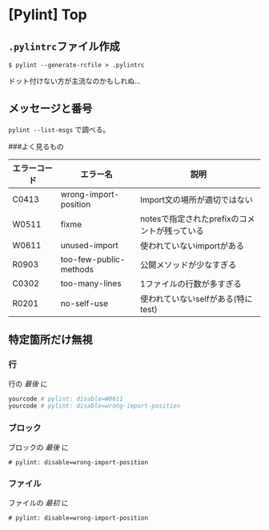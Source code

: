 # [Pylint] Top


`.pylintrc`ファイル作成
-----------------------

```
$ pylint --generate-rcfile > .pylintrc
```

ドット付けない方が主流なのかもしれぬ...


メッセージと番号
----------------

`pylint --list-msgs` で調べる。

###よく見るもの

| エラーコード |        エラー名        |                     説明                      |
| ------------ | ---------------------- | --------------------------------------------- |
| C0413        | wrong-import-position  | Import文の場所が適切ではない                  |
| W0511        | fixme                  | notesで指定されたprefixのコメントが残っている |
| W0611        | unused-import          | 使われていないimportがある                    |
| R0903        | too-few-public-methods | 公開メソッドが少なすぎる                      |
| C0302        | too-many-lines         | 1ファイルの行数が多すぎる                     |
| R0201        | no-self-use            | 使われていないselfがある(特にtest)            |


特定箇所だけ無視
--------------

### 行

行の *最後* に

```bash
yourcode # pylint: disable=W0611
yourcode # pylint: disable=wrong-import-position
```

### ブロック

ブロックの *最後* に

```
# pylint: disable=wrong-import-position
```

### ファイル

ファイルの *最初* に

```
# pylint: disable=wrong-import-position
```
